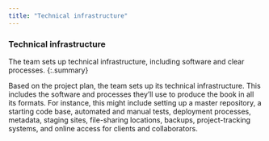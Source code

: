 ```yaml
---
title: "Technical infrastructure"
---
```


### Technical infrastructure

The team sets up technical infrastructure, including software and clear processes.
{:.summary}

Based on the project plan, the team sets up its technical infrastructure. This includes the software and processes they’ll use to produce the book in all its formats. For instance, this might include setting up a master repository, a starting code base, automated and manual tests, deployment processes, metadata, staging sites, file-sharing locations, backups, project-tracking systems, and online access for clients and collaborators.
